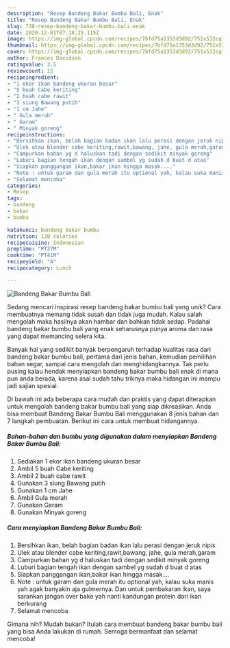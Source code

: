 ```yaml
---
description: "Resep Bandeng Bakar Bumbu Bali, Enak"
title: "Resep Bandeng Bakar Bumbu Bali, Enak"
slug: 738-resep-bandeng-bakar-bumbu-bali-enak
date: 2020-12-01T07:18:25.115Z
image: https://img-global.cpcdn.com/recipes/7bfd75a1353d3d92/751x532cq70/bandeng-bakar-bumbu-bali-foto-resep-utama.jpg
thumbnail: https://img-global.cpcdn.com/recipes/7bfd75a1353d3d92/751x532cq70/bandeng-bakar-bumbu-bali-foto-resep-utama.jpg
cover: https://img-global.cpcdn.com/recipes/7bfd75a1353d3d92/751x532cq70/bandeng-bakar-bumbu-bali-foto-resep-utama.jpg
author: Frances Davidson
ratingvalue: 3.5
reviewcount: 12
recipeingredient:
- "1 ekor ikan bandeng ukuran besar"
- "5 buah Cabe keriting"
- "2 buah cabe rawit"
- "3 siung Bawang putih"
- "1 cm Jahe"
- " Gula merah"
- " Garam"
- " Minyak goreng"
recipeinstructions:
- "Bersihkan ikan, belah bagian badan ikan lalu perasi dengan jeruk nipis"
- "Ulek atau blender cabe keriting,rawit,bawang, jahe, gula merah,garam"
- "Campurkan bahan yg d haluskan tadi dengan sedikit minyak goreng"
- "Luburi bagian tengah ikan dengan sambel yg sudah d buat d atas"
- "Siapkan panggangan ikan,bakar ikan hingga masak...."
- "Note : untuk garam dan gula merah itu optional yah, kalau suka manis yah agak banyakin aja gulmernya. Dan untuk pembakaran ikan, saya sarankan jangan over bake yah nanti kandungan protein dari ikan berkurang"
- "Selamat mencoba"
categories:
- Resep
tags:
- bandeng
- bakar
- bumbu

katakunci: bandeng bakar bumbu 
nutrition: 120 calories
recipecuisine: Indonesian
preptime: "PT27M"
cooktime: "PT41M"
recipeyield: "4"
recipecategory: Lunch

---
```



![Bandeng Bakar Bumbu Bali](https://img-global.cpcdn.com/recipes/7bfd75a1353d3d92/751x532cq70/bandeng-bakar-bumbu-bali-foto-resep-utama.jpg)

Sedang mencari inspirasi resep bandeng bakar bumbu bali yang unik? Cara membuatnya memang tidak susah dan tidak juga mudah. Kalau salah mengolah maka hasilnya akan hambar dan bahkan tidak sedap. Padahal bandeng bakar bumbu bali yang enak seharusnya punya aroma dan rasa yang dapat memancing selera kita.

Banyak hal yang sedikit banyak berpengaruh terhadap kualitas rasa dari bandeng bakar bumbu bali, pertama dari jenis bahan, kemudian pemilihan bahan segar, sampai cara mengolah dan menghidangkannya. Tak perlu pusing kalau hendak menyiapkan bandeng bakar bumbu bali enak di mana pun anda berada, karena asal sudah tahu triknya maka hidangan ini mampu jadi sajian spesial.




Di bawah ini ada beberapa cara mudah dan praktis yang dapat diterapkan untuk mengolah bandeng bakar bumbu bali yang siap dikreasikan. Anda bisa membuat Bandeng Bakar Bumbu Bali menggunakan 8 jenis bahan dan 7 langkah pembuatan. Berikut ini cara untuk membuat hidangannya.

<!--inarticleads1-->

##### Bahan-bahan dan bumbu yang digunakan dalam menyiapkan Bandeng Bakar Bumbu Bali:

1. Sediakan 1 ekor ikan bandeng ukuran besar
1. Ambil 5 buah Cabe keriting
1. Ambil 2 buah cabe rawit
1. Gunakan 3 siung Bawang putih
1. Gunakan 1 cm Jahe
1. Ambil  Gula merah
1. Gunakan  Garam
1. Gunakan  Minyak goreng




<!--inarticleads2-->

##### Cara menyiapkan Bandeng Bakar Bumbu Bali:

1. Bersihkan ikan, belah bagian badan ikan lalu perasi dengan jeruk nipis
1. Ulek atau blender cabe keriting,rawit,bawang, jahe, gula merah,garam
1. Campurkan bahan yg d haluskan tadi dengan sedikit minyak goreng
1. Luburi bagian tengah ikan dengan sambel yg sudah d buat d atas
1. Siapkan panggangan ikan,bakar ikan hingga masak....
1. Note : untuk garam dan gula merah itu optional yah, kalau suka manis yah agak banyakin aja gulmernya. Dan untuk pembakaran ikan, saya sarankan jangan over bake yah nanti kandungan protein dari ikan berkurang
1. Selamat mencoba




Gimana nih? Mudah bukan? Itulah cara membuat bandeng bakar bumbu bali yang bisa Anda lakukan di rumah. Semoga bermanfaat dan selamat mencoba!
